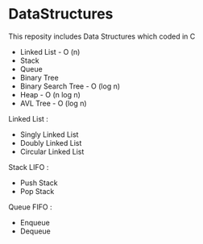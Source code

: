 # DataStructures

This reposity includes Data Structures which coded in C

- Linked List - O (n)
- Stack
- Queue
- Binary Tree
- Binary Search Tree - O (log n)
- Heap - O (n log n)
- AVL Tree - O (log n)

Linked List :
- Singly Linked List
- Doubly Linked List
- Circular Linked List

Stack LIFO :
- Push Stack
- Pop Stack

Queue FIFO :
- Enqueue 
- Dequeue







